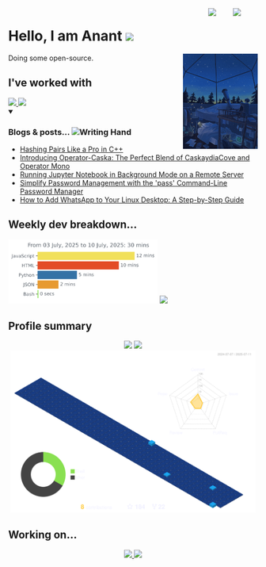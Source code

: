 <!-- Header 
<a href="https://github.com/Anant-mishra1729#gh-light-mode-only">
<img src="https://capsule-render.vercel.app/api?type=waving&height=200&text=Hey!%20I'm%20Anant%20Mishra&fontAlign=40&fontAlignY=30&color=0:41C5EA,50:65A4BD,100:133C64&animation=twinkling&fontSize=50&fontColor=ffffff&desc=Welcome%20to%20%my%20profile!&descSize=20&descAlignY=50&descAlign=75#gh-light-mode-only" alt="Header" width="100%" />
</a>

<a href="https://github.com/Anant-mishra1729#gh-dark-mode-only" width="30">
<img src="https://capsule-render.vercel.app/api?type=waving&height=200&text=Hey!%20I'm%20Anant%20Mishra&fontAlign=40&fontAlignY=30&color=0:243694,50:264778,100:427786&animation=twinkling&fontSize=50&fontColor=ffffff&desc=Welcome%20to%20%my%20profile!&descSize=20&descAlignY=50&descAlign=75#gh-dark-mode-only" alt="Header" width="100%" />
</a> -->


<!-- Header icons -->
<div>
 <!-- Day and Night icons -->
  <a href="https://github.com/settings/appearance#gh-light-mode-only">  
  <img src="https://raw.githubusercontent.com/Tarikul-Islam-Anik/Animated-Fluent-Emojis/master/Emojis/Travel%20and%20places/Sun%20with%20Face.png" width="50" align="right" />
  </a>

  <a href="https://github.com/settings/appearance#gh-dark-mode-only">
  <img src="https://raw.githubusercontent.com/Tarikul-Islam-Anik/Animated-Fluent-Emojis/master/Emojis/Travel%20and%20places/First%20Quarter%20Moon%20Face.png" width="50" align="right" />
  </a>
</div>


<!-- Introduction + Coffee -->
<h1> Hello, I am Anant <img src = "https://media3.giphy.com/media/ZDNQdzCUjIK9VNUE2c/giphy.webp" width = "70"/></h1>
<div align="left">

<!-- Introduction image -->
  <picture>
    <source media="(prefers-color-scheme: light)" srcset="https://images.squarespace-cdn.com/content/v1/5c4ece0e3917ee277d32eaf3/1570273077298-30G7YE5PFHJW058FFNNJ/summer-ani.gif" align="right" width="30%">
    <img src="images/astronomy.gif" width="30%" align="right" />
  </picture>

<!--   About me -->
Doing some open-source.

<!-- Programming languages -->
<h2>I've worked with</h2>
<a href="https://github.com/Anant-mishra1729#gh-light-mode-only">
<img src="https://skillicons.dev/icons?i=python,tensorflow,pytorch,r,rust,matlab,cpp,flask,react,html,css,mysql,linux,bash,git,neovim,&theme=light&perline=9" />
</a>
<a href="https://github.com/Anant-mishra1729#gh-dark-mode-only">
<img src="https://skillicons.dev/icons?i=python,tensorflow,pytorch,r,rust,matlab,cpp,flask,react,html,css,mysql,linux,bash,git,neovim,&theme=dark&perline=9" />
</a>


<details open>
<summary><h3> Blogs & posts... <img src="https://github.com/Tarikul-Islam-Anik/Animated-Fluent-Emojis/blob/master/Emojis/Hand%20gestures/Writing%20Hand%20Medium-Light%20Skin%20Tone.png?raw=true" alt="Writing Hand" width="35" height="35" /></h3></summary>
		  
<!-- BLOG-POST-LIST:START -->
- [Hashing Pairs Like a Pro in C++](https://dev.to/anantmishra1729/placeholder-contributor-3gb6)
- [Introducing Operator-Caska: The Perfect Blend of CaskaydiaCove and Operator Mono](https://dev.to/anantmishra1729/introducing-operator-caska-the-perfect-blend-of-caskaydiacove-and-operator-mono-4o0b)
- [Running Jupyter Notebook in Background Mode on a Remote Server](https://medium.com/@amishra1577/running-jupyter-notebook-in-background-mode-on-a-remote-server-64f1872cef6a?source=rss-b63f40c330a8------2)
- [Simplify Password Management with the &#39;pass&#39; Command-Line Password Manager](https://dev.to/anantmishra1729/simplify-password-management-with-the-pass-command-line-password-manager-2pbg)
- [How to Add WhatsApp to Your Linux Desktop: A Step-by-Step Guide](https://medium.com/@amishra1577/how-to-add-whatsapp-to-your-linux-desktop-a-step-by-step-guide-21276cbf23a9?source=rss-b63f40c330a8------2)
<!-- BLOG-POST-LIST:END -->

</details>
<!-- Wakatime -->
<h2>Weekly dev breakdown...</h2>
<img src="images/stat.svg" width="60%"/>

<picture>
<source srcset="https://github-readme-stats.vercel.app/api/top-langs/?username=Anant-mishra1729&langs_count=10&hide_border=true&layout=compact&hide=jupyter%20notebook,html,css" media="(prefers-color-scheme: light)" width="36%" />
<img src="https://github-readme-stats.vercel.app/api/top-langs/?username=Anant-mishra1729&langs_count=10&theme=github_dark&layout=compact&hide_border=true&hide=jupyter%20notebook,html,css" width="36%" />
</picture>

<!-- Profile summary -->
<h2>Profile summary </h2>
<div align="center">
 <picture align = "left">
    <source srcset="https://github-readme-stats.vercel.app/api?username=Anant-mishra1729&show_icons=true&hide_border=true" media="(prefers-color-scheme: light)" width="49%" />
    <img src="https://github-readme-stats.vercel.app/api?username=Anant-mishra1729&show_icons=true&hide_border=true&theme=github_dark" width="49%" />
  </picture>
<picture align = "left">
    <source srcset="https://streak-stats.demolab.com/?user=Anant-mishra1729&hide_border=true" media="(prefers-color-scheme: light)" width="47%" />
    <img src="https://streak-stats.demolab.com/?user=Anant-mishra1729&hide_border=true&theme=dark&background=00000000" width="47%" />
</picture>
  <picture align = "right">
    <source media="(prefers-color-scheme: light)" srcset="images/profile-custom-season.svg" width = "98%">
    <img src="images/profile-custom-night-view.svg" width = "98%"/>
  </picture>

</div>

## Working on...

<div align = "center">

<!--<a href = "https://github.com/Anant-mishra1729/Neural-network-from-Scratch">
<picture>
  <source
    srcset="https://github-readme-stats-git-master-anant-mishra1729.vercel.app/api/pin/?username=Anant-mishra1729&repo=Neural-network-from-Scratch&theme=github_dark"
    media="(prefers-color-scheme: dark)"
  />
  <img src="https://github-readme-stats-git-master-anant-mishra1729.vercel.app/api/pin/?username=Anant-mishra1729&repo=Neural-network-from-Scratch" media="(prefers-color-scheme: light)"/>
</picture>
</a>

<a href = "https://github.com/Anant-mishra1729/Machine-Learning-Notebooks">
<picture>
  <source
    srcset="https://github-readme-stats-git-master-anant-mishra1729.vercel.app/api/pin/?username=Anant-mishra1729&repo=Machine-Learning-Notebooks&theme=github_dark"
    media="(prefers-color-scheme: dark)"
  />
  <img src="https://github-readme-stats-git-master-anant-mishra1729.vercel.app/api/pin/?username=Anant-mishra1729&repo=Machine-Learning-Notebooks" media="(prefers-color-scheme: light)"/>
</picture>
</a> -->
<a href = "https://github.com/Anant-mishra1729/Neural-network-from-Scratch">
<picture>
  <source
    srcset="https://github-readme-stats.vercel.app/api/pin/?username=Anant-mishra1729&repo=Neural-network-from-Scratch&theme=github_dark"
    media="(prefers-color-scheme: dark)"
  />
  <img src="https://github-readme-stats.vercel.app/api/pin/?username=Anant-mishra1729&repo=Neural-network-from-Scratch" media="(prefers-color-scheme: light)"/>
</picture>
</a>
<a href = "https://github.com/Anant-mishra1729/Machine-Learning-Notebooks">
<picture>
  <source
    srcset="https://github-readme-stats.vercel.app/api/pin/?username=Anant-mishra1729&repo=Machine-Learning-Notebooks&theme=github_dark"
    media="(prefers-color-scheme: dark)"
  />
  <img src="https://github-readme-stats.vercel.app/api/pin/?username=Anant-mishra1729&repo=Machine-Learning-Notebooks" media="(prefers-color-scheme: light)"/>
</picture>

</div>

<!--
<details>
<summary><h2>Holopin badges <img src = "https://em-content.zobj.net/source/microsoft-teams/337/t-rex_1f996.png" width = "35" height = "35"/></h2></summary>

[![An image of @amish1729's Holopin badges, which is a link to view their full Holopin profile](https://holopin.me/amish1729)](https://holopin.io/@amish1729)

</details>

-->

<!-- Diary -->
<!--<h4 align="left">From my diary, a glimpse into the universe ... </h4>

> "The starlight we see each night is a window to the past, a glimpse of the forgotten universe... <br>It holds within the secrets of creation, a tale etched into the very fabric of cosmos <br>frozen in time, waiting to be uncovered..."
-->

<!-- [![Typing SVG](https://readme-typing-svg.demolab.com?font=Fira+Code&size=16&pause=400&width=700&lines=This+readme+supports+theme+switching.;+Switch+from+light+to+dark+mode+or+vice+versa+and+see+the+magic+%F0%9F%A7%99)](https://git.io/typing-svg) -->


<!-- <b>I've pinned a few projects below, hope you like them... <img src="https://github.com/Tarikul-Islam-Anik/Animated-Fluent-Emojis/blob/master/Emojis/Hand%20gestures/Waving%20Hand%20Medium-Light%20Skin%20Tone.png?raw=true" alt="Waving Hand" width="35" height="35" /></b> -->

  <!-- Footer
<div>
  <a href="https://github.com/Anant-mishra1729#gh-light-mode-only">
  <img src="https://capsule-render.vercel.app/api?section=footer&type=waving&color=0:41C5EA,50:65A4BD,100:133C64#gh-light-mode-only" alt="Footer" width="100%" align = "left"/>
  </a>
  <a href="https://github.com/Anant-mishra1729#gh-dark-mode-only">
  <img src="https://capsule-render.vercel.app/api?section=footer&type=waving&color=0:243694,50:264778,100:427786" alt="Header" width="100%" align = "left"/>
  </a>
</div>
-->
